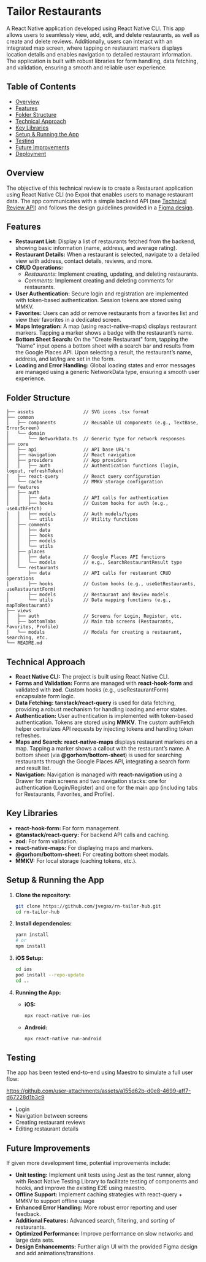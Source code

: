# Tailor Restaurants

A React Native application developed using React Native CLI. This app allows users to seamlessly view, add, edit, and delete restaurants, as well as create and delete reviews. Additionally, users can interact with an integrated map screen, where tapping on restaurant markers displays location details and enables navigation to detailed restaurant information. The application is built with robust libraries for form handling, data fetching, and validation, ensuring a smooth and reliable user experience.

## Table of Contents

- [Overview](#overview)
- [Features](#features)
- [Folder Structure](#folder-structure)
- [Technical Approach](#technical-approach)
- [Key Libraries](#key-libraries)
- [Setup & Running the App](#setup--running-the-app)
- [Testing](#testing)
- [Future Improvements](#future-improvements)
- [Deployment](#deployment)

## Overview

The objective of this technical review is to create a Restaurant application using React Native CLI (no Expo) that enables users to manage restaurant data. The app communicates with a simple backend API (see [Technical Review API](https://github.com/TailorHub-Mad/technical_review_api)) and follows the design guidelines provided in a [Figma design](https://www.figma.com/design/LuwjRZZb3ms0MeAmu7gZch/Tailor-Prueba-t%C3%A9cnica-Junior?node-id=1235-1831&t=QBe1sh3ejkqnEot3-1).

## Features

- **Restaurant List:** Display a list of restaurants fetched from the backend, showing basic information (name, address, and average rating).
- **Restaurant Details:** When a restaurant is selected, navigate to a detailed view with address, contact details, reviews, and more.
- **CRUD Operations:** 
  - *Restaurants*: Implement creating, updating, and deleting restaurants.
  - *Comments*: Implement creating and deleting comments for restaurants.
- **User Authentication:** Secure login and registration are implemented with token-based authentication. Session tokens are stored using MMKV.
- **Favorites:** Users can add or remove restaurants from a favorites list and view their favorites in a dedicated screen.
- **Maps Integration:** A map (using react-native-maps) displays restaurant markers. Tapping a marker shows a badge with the restaurant’s name.
- **Bottom Sheet Search:** On the "Create Restaurant" form, tapping the "Name" input opens a bottom sheet with a search bar and results from the Google Places API. Upon selecting a result, the restaurant’s name, address, and lat/lng are set in the form.
- **Loading and Error Handling:** Global loading states and error messages are managed using a generic NetworkData<T> type, ensuring a smooth user experience.

## Folder Structure

```
├── assets                  // SVG icons .tsx format
├── common
│   ├── components          // Reusable UI components (e.g., TextBase, ErrorScreen)
│   └── domain
│       └── NetworkData.ts  // Generic type for network responses
├── core
│   ├── api                 // API base URL's 
│   ├── navigation          // React navigation
│   ├── providers           // App providers
│   │   ├── auth            // Authentication functions (login, logout, refreshToken)
│   ├── react-query         // React query configuration
│   └── cache               // MMKV storage configuration
├── features
│   ├── auth
│   │   ├── data            // API calls for authentication
│   │   ├── hooks           // Custom hooks for auth (e.g., useAuthFetch)
│   │   ├── models          // Auth models/types
│   │   └── utils           // Utility functions
│   ├── comments
│   │   ├── data
│   │   ├── hooks
│   │   ├── models
│   │   └── utils
│   ├── places
│   │   ├── data            // Google Places API functions
│   │   └── models          // e.g., SearchRestaurantResult type
│   └── restaurants
│       ├── data            // API calls for restaurant CRUD operations
│       ├── hooks           // Custom hooks (e.g., useGetRestaurants, useRestaurantForm)
│       ├── models          // Restaurant and Review models
│       └── utils           // Data mapping functions (e.g., mapToRestaurant)
├── views
│   ├── auth                // Screens for Login, Register, etc.
│   ├── bottomTabs          // Main tab screens (Restaurants, Favorites, Profile)
│   └── modals              // Modals for creating a restaurant, searching, etc.
└── README.md
```

## Technical Approach

- **React Native CLI:** The project is built using React Native CLI.
- **Forms and Validation:** Forms are managed with **react-hook-form** and validated with **zod**. Custom hooks (e.g., useRestaurantForm) encapsulate form logic.
- **Data Fetching:** **tanstack/react-query** is used for data fetching, providing a robust mechanism for handling loading and error states.
- **Authentication:** User authentication is implemented with token-based authentication. Tokens are stored using **MMKV**. The custom authFetch helper centralizes API requests by injecting tokens and handling token refreshes.
- **Maps and Search:** **react-native-maps** displays restaurant markers on a map. Tapping a marker shows a callout with the restaurant’s name. A bottom sheet (via **@gorhom/bottom-sheet**) is used for searching restaurants through the Google Places API, integrating a search form and result list.
- **Navigation:** Navigation is managed with **react-navigation** using a Drawer for main screens and two navigation stacks: one for authentication (Login/Register) and one for the main app (including tabs for Restaurants, Favorites, and Profile).

## Key Libraries

- **react-hook-form:** For form management.
- **@tanstack/react-query:** For backend API calls and caching.
- **zod:** For form validation.
- **react-native-maps:** For displaying maps and markers.
- **@gorhom/bottom-sheet:** For creating bottom sheet modals.
- **MMKV:** For local storage (caching tokens, etc.).

## Setup & Running the App

1. **Clone the repository:**
   ```bash
   git clone https://github.com/jvegax/rn-tailor-hub.git
   cd rn-tailor-hub
   ```

2. **Install dependencies:**
   ```bash
   yarn install
   # or
   npm install
   ```

3. **iOS Setup:**
   ```bash
   cd ios
   pod install --repo-update
   cd ..
   ```

4. **Running the App:**
   - **iOS:**
     ```bash
     npx react-native run-ios
     ```
   - **Android:**
     ```bash
     npx react-native run-android
     ```

## Testing

The app has been tested end-to-end using Maestro to simulate a full user flow:

https://github.com/user-attachments/assets/a155d62b-d0e8-4699-aff7-d67228d1b3c9


- Login
- Navigation between screens
- Creating restaurant reviews
- Editing restaurant details

## Future Improvements

If given more development time, potential improvements include:

- **Unit testing:** Implement unit tests using Jest as the test runner, along with React Native Testing Library to facilitate testing of components and hooks, and improve the existing E2E using maestro.
- **Offline Support:** Implement caching strategies with react-query + MMKV to support offline usage
- **Enhanced Error Handling:** More robust error reporting and user feedback.
- **Additional Features:** Advanced search, filtering, and sorting of restaurants.
- **Optimized Performance:** Improve performance on slow networks and large data sets.
- **Design Enhancements:** Further align UI with the provided Figma design and add animations/transitions.
